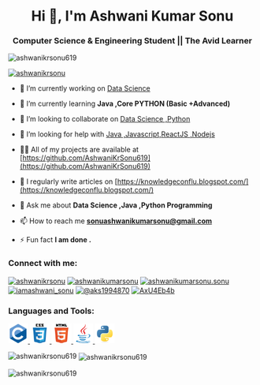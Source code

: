 <h1 align="center">Hi 👋, I'm Ashwani Kumar Sonu</h1>
<h3 align="center">Computer Science & Engineering Student || The Avid Learner</h3>

<p align="left"> <img src="https://komarev.com/ghpvc/?username=ashwanikrsonu619&label=Profile%20views&color=0e75b6&style=flat" alt="ashwanikrsonu619" /> </p>

<p align="left"> <a href="https://twitter.com/ashwanikrsonu" target="blank"><img src="https://img.shields.io/twitter/follow/ashwanikrsonu?logo=twitter&style=for-the-badge" alt="ashwanikrsonu" /></a> </p>

- 🔭 I’m currently working on [Data Science](https://github.com/AshwaniKrSonu619)

- 🌱 I’m currently learning **Java ,Core PYTHON (Basic +Advanced)**

- 👯 I’m looking to collaborate on [Data Science ,Python](https://github.com/AshwaniKrSonu619)

- 🤝 I’m looking for help with [Java ,Javascript,ReactJS ,Nodejs](https://github.com/AshwaniKrSonu619)

- 👨‍💻 All of my projects are available at [https://github.com/AshwaniKrSonu619](https://github.com/AshwaniKrSonu619)

- 📝 I regularly write articles on [https://knowledgeconflu.blogspot.com/](https://knowledgeconflu.blogspot.com/)

- 💬 Ask me about **Data Science ,Java ,Python Programming**

- 📫 How to reach me **sonuashwanikumarsonu@gmail.com**

- ⚡ Fun fact **I am done .**

<h3 align="left">Connect with me:</h3>
<p align="left">
<a href="https://twitter.com/ashwanikrsonu" target="blank"><img align="center" src="https://raw.githubusercontent.com/rahuldkjain/github-profile-readme-generator/master/src/images/icons/Social/twitter.svg" alt="ashwanikrsonu" height="30" width="40" /></a>
<a href="https://linkedin.com/in/ashwanikumarsonu" target="blank"><img align="center" src="https://raw.githubusercontent.com/rahuldkjain/github-profile-readme-generator/master/src/images/icons/Social/linked-in-alt.svg" alt="ashwanikumarsonu" height="30" width="40" /></a>
<a href="https://fb.com/ashwanikumarsonu.sonu" target="blank"><img align="center" src="https://raw.githubusercontent.com/rahuldkjain/github-profile-readme-generator/master/src/images/icons/Social/facebook.svg" alt="ashwanikumarsonu.sonu" height="30" width="40" /></a>
<a href="https://instagram.com/iamashwani_sonu" target="blank"><img align="center" src="https://raw.githubusercontent.com/rahuldkjain/github-profile-readme-generator/master/src/images/icons/Social/instagram.svg" alt="iamashwani_sonu" height="30" width="40" /></a>
<a href="https://www.hackerearth.com/@aks1994870" target="blank"><img align="center" src="https://raw.githubusercontent.com/rahuldkjain/github-profile-readme-generator/master/src/images/icons/Social/hackerearth.svg" alt="@aks1994870" height="30" width="40" /></a>
<a href="https://discord.gg/AxU4Eb4b" target="blank"><img align="center" src="https://raw.githubusercontent.com/rahuldkjain/github-profile-readme-generator/master/src/images/icons/Social/discord.svg" alt="AxU4Eb4b" height="30" width="40" /></a>
</p>

<h3 align="left">Languages and Tools:</h3>
<p align="left"> <a href="https://www.cprogramming.com/" target="_blank" rel="noreferrer"> <img src="https://raw.githubusercontent.com/devicons/devicon/master/icons/c/c-original.svg" alt="c" width="40" height="40"/> </a> <a href="https://www.w3schools.com/css/" target="_blank" rel="noreferrer"> <img src="https://raw.githubusercontent.com/devicons/devicon/master/icons/css3/css3-original-wordmark.svg" alt="css3" width="40" height="40"/> </a> <a href="https://www.w3.org/html/" target="_blank" rel="noreferrer"> <img src="https://raw.githubusercontent.com/devicons/devicon/master/icons/html5/html5-original-wordmark.svg" alt="html5" width="40" height="40"/> </a> <a href="https://www.java.com" target="_blank" rel="noreferrer"> <img src="https://raw.githubusercontent.com/devicons/devicon/master/icons/java/java-original.svg" alt="java" width="40" height="40"/> </a> <a href="https://www.python.org" target="_blank" rel="noreferrer"> <img src="https://raw.githubusercontent.com/devicons/devicon/master/icons/python/python-original.svg" alt="python" width="40" height="40"/> </a> </p>

<p><img align="left" src="https://github-readme-stats.vercel.app/api/top-langs?username=ashwanikrsonu619&show_icons=true&locale=en&layout=compact" alt="ashwanikrsonu619" /></p>

<p>&nbsp;<img align="center" src="https://github-readme-stats.vercel.app/api?username=ashwanikrsonu619&show_icons=true&locale=en" alt="ashwanikrsonu619" /></p>

<p><img align="center" src="https://github-readme-streak-stats.herokuapp.com/?user=ashwanikrsonu619&" alt="ashwanikrsonu619" /></p>

